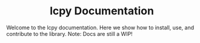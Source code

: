 <h1 align="center">lcpy Documentation</h1>

Welcome to the lcpy documentation. Here we show how to install, use, and contribute to the library.
Note: Docs are still a WIP!
